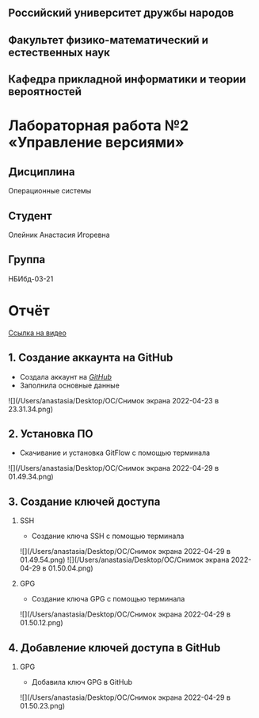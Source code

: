 ## Российский университет дружбы народов  
## Факультет физико-математический и естественных наук  
## Кафедра прикладной информатики и теории вероятностей

# Лабораторная работа №2 «Управление версиями»

## Дисциплина
Операционные системы

## Студент
Олейник Анастасия Игоревна

## Группа
НБИбд-03-21

# Отчёт

[Ссылка на видео](https://youtu.be/BTjccvm92K0)

## 1. Создание аккаунта на GitHub

- Создала аккаунт на [*GitHub*](https://github.com/)
- Заполнила основные данные

![](/Users/anastasia/Desktop/ОС/Снимок экрана 2022-04-23 в 23.31.34.png)

## 2. Установка ПО

- Скачивание и установка GitFlow с помощью терминала

![](/Users/anastasia/Desktop/ОС/Снимок экрана 2022-04-29 в 01.49.34.png)

## 3. Создание ключей доступа

1. SSH

	- Создание ключа SSH с помощью терминала

	![](/Users/anastasia/Desktop/ОС/Снимок экрана 2022-04-29 в 01.49.54.png)
	![](/Users/anastasia/Desktop/ОС/Снимок экрана 2022-04-29 в 01.50.04.png)

2. GPG

	- Создание ключа GPG с помощью терминала

	![](/Users/anastasia/Desktop/ОС/Снимок экрана 2022-04-29 в 01.50.12.png)

## 4. Добавление ключей доступа в GitHub

1. GPG

	- Добавила ключ GPG в GitHub

	![](/Users/anastasia/Desktop/ОС/Снимок экрана 2022-04-29 в 01.50.23.png)
